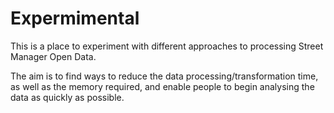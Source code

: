 # Expermimental 

This is a place to experiment with different approaches to processing Street Manager Open Data.

The aim is to find ways to reduce the data processing/transformation time, as well as the memory required, and enable people to begin analysing the data as quickly as possible. 